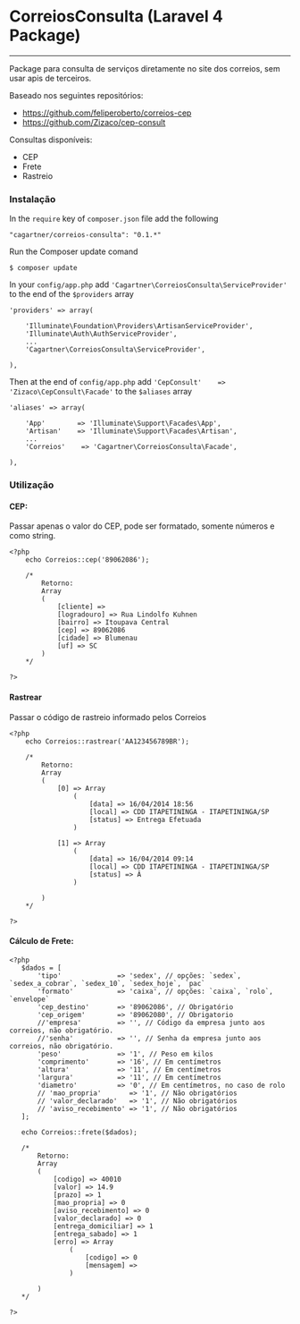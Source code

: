 # CorreiosConsulta (Laravel 4 Package)

----------------------
Package para consulta de serviços diretamente no site dos correios, sem usar apis de terceiros.

Baseado nos seguintes repositórios:
- https://github.com/feliperoberto/correios-cep
- https://github.com/Zizaco/cep-consult

Consultas disponíveis:
- CEP
- Frete
- Rastreio

### Instalação

In the `require` key of `composer.json` file add the following

    "cagartner/correios-consulta": "0.1.*"

Run the Composer update comand

    $ composer update

In your `config/app.php` add `'Cagartner\CorreiosConsulta\ServiceProvider'` to the end of the `$providers` array

    'providers' => array(

        'Illuminate\Foundation\Providers\ArtisanServiceProvider',
        'Illuminate\Auth\AuthServiceProvider',
        ...
        'Cagartner\CorreiosConsulta\ServiceProvider',

    ),

Then at the end of `config/app.php` add `'CepConsult'    => 'Zizaco\CepConsult\Facade'` to the `$aliases` array

    'aliases' => array(

        'App'        => 'Illuminate\Support\Facades\App',
        'Artisan'    => 'Illuminate\Support\Facades\Artisan',
        ...
        'Correios'    => 'Cagartner\CorreiosConsulta\Facade',

    ),

### Utilização

#### CEP:

Passar apenas o valor do CEP, pode ser formatado, somente números e como string.

~~~
<?php
    echo Correios::cep('89062086');
    
    /*
        Retorno:
        Array
        (
            [cliente] => 
            [logradouro] => Rua Lindolfo Kuhnen
            [bairro] => Itoupava Central
            [cep] => 89062086
            [cidade] => Blumenau
            [uf] => SC
        )
    */

?>
~~~

#### Rastrear

Passar o código de rastreio informado pelos Correios

~~~
<?php
    echo Correios::rastrear('AA123456789BR');
    
    /*
        Retorno:
        Array
        (
            [0] => Array
                (
                    [data] => 16/04/2014 18:56
                    [local] => CDD ITAPETININGA - ITAPETININGA/SP
                    [status] => Entrega Efetuada
                )

            [1] => Array
                (
                    [data] => 16/04/2014 09:14
                    [local] => CDD ITAPETININGA - ITAPETININGA/SP
                    [status] => Â 
                )

        )
    */

?>
~~~

#### Cálculo de Frete:

 ~~~
<?php
    $dados = [
        'tipo'              => 'sedex', // opções: `sedex`, `sedex_a_cobrar`, `sedex_10`, `sedex_hoje`, `pac`
        'formato'           => 'caixa', // opções: `caixa`, `rolo`, `envelope`
        'cep_destino'       => '89062086', // Obrigatório
        'cep_origem'        => '89062080', // Obrigatorio
        //'empresa'         => '', // Código da empresa junto aos correios, não obrigatório.
        //'senha'           => '', // Senha da empresa junto aos correios, não obrigatório.
        'peso'              => '1', // Peso em kilos
        'comprimento'       => '16', // Em centímetros
        'altura'            => '11', // Em centímetros
        'largura'           => '11', // Em centímetros
        'diametro'          => '0', // Em centímetros, no caso de rolo
        // 'mao_propria'       => '1', // Não obrigatórios
        // 'valor_declarado'   => '1', // Não obrigatórios
        // 'aviso_recebimento' => '1', // Não obrigatórios
    ];

    echo Correios::frete($dados);
    
    /*
        Retorno:
        Array
        (
            [codigo] => 40010
            [valor] => 14.9
            [prazo] => 1
            [mao_propria] => 0
            [aviso_recebimento] => 0
            [valor_declarado] => 0
            [entrega_domiciliar] => 1
            [entrega_sabado] => 1
            [erro] => Array
                (
                    [codigo] => 0
                    [mensagem] => 
                )

        )
    */

?>
~~~
